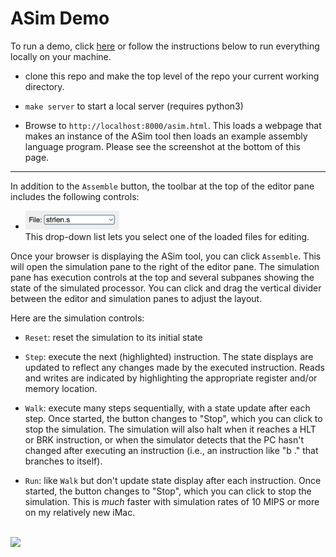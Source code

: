 # ASim Demo

To run a demo, click [here](https://people.csail.mit.edu/cjt/asim/asim.html)
or follow the instructions below to run everything locally
on your machine.

* clone this repo and make the top level of the repo your current
  working directory.

* `make server` to start a local server (requires python3)

* Browse to `http://localhost:8000/asim.html`.  This loads a webpage
that makes an instance of the ASim tool then loads an example assembly
language program.  Please see the screenshot at the bottom of this page.

<hr>

In addition to the `Assemble` button, the toolbar at the top of the
editor pane includes the following controls:

* <img width="150" src="/docs/select_buffer.png"/><br>
This drop-down list lets you select one of
the loaded files for editing.

Once your browser is displaying the ASim tool, you can click
`Assemble`.  This will open the simulation pane to the right of the
editor pane.  The simulation pane has execution controls at the top
and several subpanes showing the state of the simulated processor.
You can click and drag the vertical divider between the editor and
simulation panes to adjust the layout.

Here are the simulation controls:

* `Reset`: reset the simulation to its initial state

* `Step`: execute the next (highlighted) instruction.  The state
  displays are updated to reflect any changes made by the executed
  instruction.  Reads and writes are indicated by highlighting the
  appropriate register and/or memory location.

* `Walk`: execute many steps sequentially, with a state update after
  each step.  Once started, the button changes to "Stop", which you
  can click to stop the simulation.  The simulation will also halt
  when it reaches a HLT or BRK instruction, or when the simulator
  detects that the PC hasn't changed after executing an instruction
  (i.e., an instruction like "b ." that branches to itself).

* `Run`: like `Walk` but don't update state display after each
  instruction.  Once started, the button changes to "Stop", which you
  can click to stop the simulation.  This is *much* faster with
  simulation rates of 10 MIPS or more on my relatively new iMac.

<br>
<img src="https://github.com/computation-structures/asim/blob/main/docs/asim.png?raw=true">

